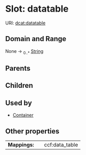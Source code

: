 
# Slot: datatable




URI: [dcat:datatable](http://www.w3.org/ns/dcat#datatable)


## Domain and Range

None &#8594;  <sub>0..\*</sub> [String](types/String.md)

## Parents


## Children


## Used by

 * [Container](Container.md)

## Other properties

|  |  |  |
| --- | --- | --- |
| **Mappings:** | | ccf:data_table |

